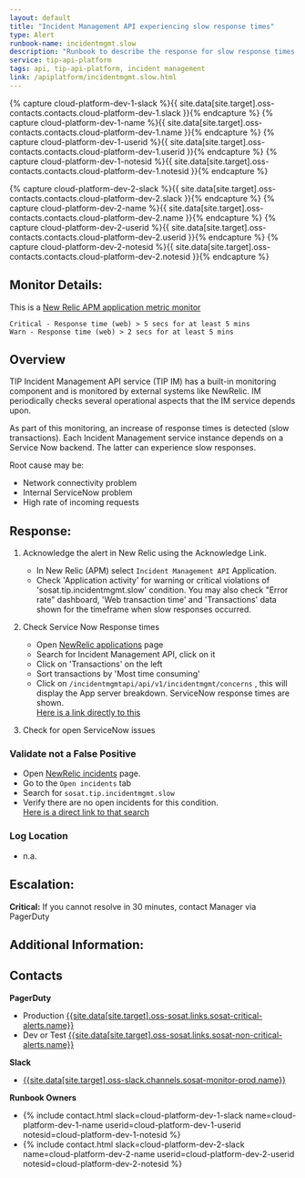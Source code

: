 ```yaml
---
layout: default
title: "Incident Management API experiencing slow response times"
type: Alert
runbook-name: incidentmgmt.slow
description: "Runbook to describe the response for slow response times from Incident Management API service."
service: tip-api-platform
tags: api, tip-api-platform, incident management
link: /apiplatform/incidentmgmt.slow.html
---
```


{% capture cloud-platform-dev-1-slack %}{{ site.data[site.target].oss-contacts.contacts.cloud-platform-dev-1.slack }}{% endcapture %}
{% capture cloud-platform-dev-1-name %}{{ site.data[site.target].oss-contacts.contacts.cloud-platform-dev-1.name }}{% endcapture %}
{% capture cloud-platform-dev-1-userid %}{{ site.data[site.target].oss-contacts.contacts.cloud-platform-dev-1.userid }}{% endcapture %}
{% capture cloud-platform-dev-1-notesid %}{{ site.data[site.target].oss-contacts.contacts.cloud-platform-dev-1.notesid }}{% endcapture %}

{% capture cloud-platform-dev-2-slack %}{{ site.data[site.target].oss-contacts.contacts.cloud-platform-dev-2.slack }}{% endcapture %}
{% capture cloud-platform-dev-2-name %}{{ site.data[site.target].oss-contacts.contacts.cloud-platform-dev-2.name }}{% endcapture %}
{% capture cloud-platform-dev-2-userid %}{{ site.data[site.target].oss-contacts.contacts.cloud-platform-dev-2.userid }}{% endcapture %}
{% capture cloud-platform-dev-2-notesid %}{{ site.data[site.target].oss-contacts.contacts.cloud-platform-dev-2.notesid }}{% endcapture %}

## Monitor Details:  

This is a [New Relic APM application metric monitor]({{site.data[site.target].oss-sosat.links.new-relic-alert.link}}/accounts/1387904/policies/146070?filterName=sosat.tip.incidentmgmt.slow)
```
Critical - Response time (web) > 5 secs for at least 5 mins
Warn - Response time (web) > 2 secs for at least 5 mins
```

## Overview

TIP Incident Management API service (TIP IM) has a built-in monitoring component and is monitored by external systems like NewRelic. IM periodically checks several operational aspects that the IM service depends upon.

As part of this monitoring, an increase of response times is detected (slow transactions). Each Incident Management service instance depends on a Service Now backend. The latter can experience slow responses.

Root cause may be:  

- Network connectivity problem
- Internal ServiceNow problem
- High rate of incoming requests

## Response:

1. Acknowledge the alert in New Relic using the Acknowledge Link.
   - In New Relic (APM) select `Incident Management API` Application.
   - Check 'Application activity' for warning or critical violations of 'sosat.tip.incidentmgmt.slow' condition. You may also check "Error rate" dashboard, 'Web transaction time' and 'Transactions' data shown for the timeframe when slow responses occurred.

2. Check Service Now Response times
   - Open [NewRelic applications]({{site.data[site.target].oss-sosat.links.new-relic.link}}/accounts/1387904/applications) page
   - Search for Incident Management API, click on it
   - Click on 'Transactions' on the left
   - Sort transactions by 'Most time consuming'
   - Click on `/incidentmgmtapi/api/v1/incidentmgmt/concerns` , this will display the App server breakdown. ServiceNow response times are shown.  
   [Here is a link directly to this]({{site.data[site.target].oss-sosat.links.new-relic.link}}/accounts/1387904/applications/63800548/transactions#id=5b225765625472616e73616374696f6e2f476f2f696e636964656e746d676d746170692f6170692f76312f696e636964656e746d676d742f636f6e6365726e73222c22225d)

3. Check for open ServiceNow issues

### Validate not a False Positive

- Open [NewRelic incidents]({{site.data[site.target].oss-sosat.links.new-relic-alert.link}}/accounts/1387904/incidents) page.
- Go to the `Open incidents` tab
- Search for `sosat.tip.incidentmgmt.slow`
- Verify there are no open incidents for this condition.  
[Here is a direct link to that search]({{site.data[site.target].oss-sosat.links.new-relic-alert.link}}/accounts/1387904/incidents?offset=0&text=sosat.tip.incidentmgmt.slow&type=open)


### Log Location
- n.a.

## Escalation:
**Critical:** If you cannot resolve in 30 minutes, contact Manager via PagerDuty

## Additional Information:


## Contacts
**PagerDuty**  
* Production [{{site.data[site.target].oss-sosat.links.sosat-critical-alerts.name}}]({{site.data[site.target].oss-sosat.links.sosat-critical-alerts.link}})
* Dev or Test [{{site.data[site.target].oss-sosat.links.sosat-non-critical-alerts.name}}]({{site.data[site.target].oss-sosat.links.sosat-non-critical-alerts.link}})

**Slack**  
* [{{site.data[site.target].oss-slack.channels.sosat-monitor-prod.name}}]({{site.data[site.target].oss-slack.channels.sosat-monitor-prod.link}})  

**Runbook Owners**  
* {% include contact.html slack=cloud-platform-dev-1-slack name=cloud-platform-dev-1-name userid=cloud-platform-dev-1-userid notesid=cloud-platform-dev-1-notesid %}
* {% include contact.html slack=cloud-platform-dev-2-slack name=cloud-platform-dev-2-name userid=cloud-platform-dev-2-userid notesid=cloud-platform-dev-2-notesid %}
